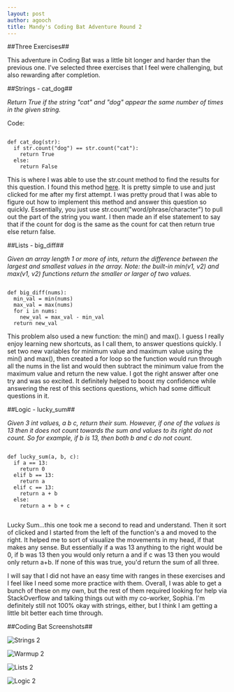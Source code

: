 ```yaml
---
layout: post
author: agooch
title: Mandy's Coding Bat Adventure Round 2
---
```


##Three Exercises##

This adventure in Coding Bat was a little bit longer and harder than the previous one. I've selected three exercises that I feel were challenging, but also rewarding after completion.

##Strings - cat_dog##

*Return True if the string "cat" and "dog" appear the same number of times in the given string.*

Code:

```

def cat_dog(str):
  if str.count("dog") == str.count("cat"):
    return True
  else:
    return False

```

This is where I was able to use the str.count method to find the results for this question. I found this method [here](http://docs.python.org/3/library/stdtypes.html?highlight=str.count#str.count). It is pretty simple to use and just clicked for me after my first attempt. I was pretty proud that I was able to figure out how to implement this method and answer this question so quickly. Essentially, you just use str.count("word/phrase/character") to pull out the part of the string you want. I then made an if else statement to say that if the count for dog is the same as the count for cat then return true else return false. 

##Lists - big_diff##

*Given an array length 1 or more of ints, return the difference between the largest and smallest values in the array. Note: the built-in min(v1, v2) and max(v1, v2) functions return the smaller or larger of two values.*

```

def big_diff(nums):
  min_val = min(nums)
  max_val = max(nums)
  for i in nums:
    new_val = max_val - min_val
  return new_val

```

This problem also used a new function: the min() and max(). I guess I really enjoy learning new shortcuts, as I call them, to answer questions quickly. I set two new variables for minimum value and maximum value using the min() and max(), then created a for loop so the function would run through all the nums in the list and would then subtract the minimum value from the maximum value and return the new value. I got the right answer after one try and was so excited. It definitely helped to boost my confidence while answering the rest of this sections questions, which had some difficult questions in it. 

##Logic - lucky_sum##

*Given 3 int values, a b c, return their sum. However, if one of the values is 13 then it does not count towards the sum and values to its right do not count. So for example, if b is 13, then both b and c do not count.*

```

def lucky_sum(a, b, c):
  if a == 13:
    return 0
  elif b == 13:
    return a
  elif c == 13:
    return a + b
  else: 
    return a + b + c
    
```

Lucky Sum...this one took me a second to read and understand. Then it sort of clicked and I started from the left of the function's a and moved to the right. It helped me to sort of visualize the movements in my head, if that makes any sense. But essentially if a was 13 anything to the right would be 0, if b was 13 then you would only return a and if c was 13 then you would only return a+b. If none of this was true, you'd return the sum of all three. 

I will say that I did not have an easy time with ranges in these exercises and I feel like I need some more practice with them. Overall, I was able to get a bunch of these on my own, but the rest of them required looking for help via StackOverflow and talking things out with my co-worker, Sophia. I'm definitely still not 100% okay with strings, either, but I think I am getting a little bit better each time through. 

##Coding Bat Screenshots##

![Strings 2](http://i.imgur.com/6cvDRub.png)

![Warmup 2](http://i.imgur.com/eVkUaQk.png)

![Lists 2](http://i.imgur.com/gg94SVd.png)

![Logic 2](http://i.imgur.com/g1aroMU.png)
